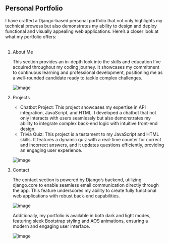 <h2 strong>Personal Portfolio</h2>
I have crafted a Django-based personal portfolio that not only highlights my technical prowess but also demonstrates my ability to design and deploy functional and visually appealing web applications. Here’s a closer look at what my portfolio offers:
<ol>
<br>
  
<li strong >About Me</li>

This section provides an in-depth look into the skills and education I've acquired throughout my coding journey. It showcases my commitment to continuous learning and professional development, positioning me as a well-rounded candidate ready to tackle complex challenges.

![image](https://github.com/user-attachments/assets/a1cb0eff-ea25-42de-a3ce-2a308fe525c1)
<br>
<li strong>Projects</li>
    <ul>
    <li>Chatbot Project: This project showcases my expertise in API integration, JavaScript, and HTML. I developed a chatbot that not only interacts with users seamlessly but also demonstrates my ability to integrate complex back-end logic with intuitive front-end design.</li>
    <li>Trivia Quiz: This project is a testament to my JavaScript and HTML skills. It features a dynamic quiz with a real-time counter for correct and incorrect answers, and it updates questions efficiently, providing an engaging user experience.</li>
    </ul>


![image](https://github.com/user-attachments/assets/59ee2c4b-4d4b-4dba-8ab0-644eb82801cf)
<br>
<li strong>Contact</li> 

The contact section is powered by Django’s backend, utilizing django.core to enable seamless email communication directly through the app. This feature underscores my ability to create fully functional web applications with robust back-end capabilities.

![image](https://github.com/user-attachments/assets/ab5f7ebd-61ad-4f41-a29a-21661a798f68)
<br>
<p strong>Additionally, my portfolio is available in both dark and light modes, featuring sleek Bootstrap styling and AOS animations, ensuring a modern and engaging user interface.</p>

![image](https://github.com/user-attachments/assets/37b5f5d2-4740-486d-9114-d59c40d3991f)

</ol>

